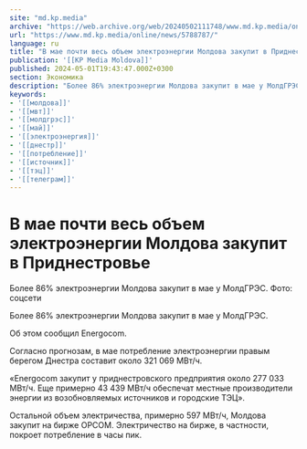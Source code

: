 ```yaml
---
site: "md.kp.media"
archive: "https://web.archive.org/web/20240502111748/www.md.kp.media/online/news/5788787/"
url: "https://www.md.kp.media/online/news/5788787/"
language: ru
title: "В мае почти весь объем электроэнергии Молдова закупит в Приднестровье"
publication: '[[KP Media Moldova]]'
published: 2024-05-01T19:43:47.000Z+0300
section: Экономика
description: "Более 86% электроэнергии Молдова закупит в мае у МолдГРЭС"
keywords:
- '[[молдова]]'
- '[[мвт]]'
- '[[молдгрэс]]'
- '[[май]]'
- '[[электроэнергия]]'
- '[[днестр]]'
- '[[потребление]]'
- '[[источник]]'
- '[[тэц]]'
- '[[телеграм]]'
---
```


# В мае почти весь объем электроэнергии Молдова закупит в Приднестровье

Более 86% электроэнергии Молдова закупит в мае у МолдГРЭС. Фото: соцсети

Более 86% электроэнергии Молдова закупит в мае у МолдГРЭС.

Об этом сообщил Energocom.

Согласно прогнозам, в мае потребление электроэнергии правым берегом Днестра составит около 321 069 МВт/ч.

«Energocom закупит у приднестровского предприятия около 277 033 МВт/ч. Еще примерно 43 439 МВт/ч обеспечат местные производители энергии из возобновляемых источников и городские ТЭЦ».

Остальной объем электричества, примерно 597 МВт/ч, Молдова закупит на бирже OPCOM. Электричество на бирже, в частности, покроет потребление в часы пик.
